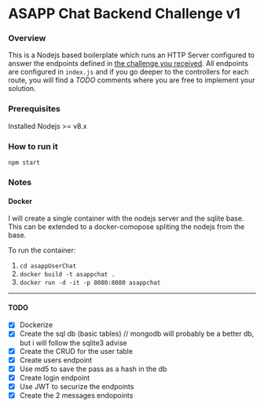 # ASAPP Chat Backend Challenge v1
### Overview
This is a Nodejs based boilerplate which runs an HTTP Server configured to answer the endpoints defined in 
[the challenge you received](https://backend-challenge.asapp.engineering/).
All endpoints are configured in `index.js` and if you go deeper to the controllers
for each route, you will find a *TODO* comments where you are free to implement your solution.

### Prerequisites

Installed Nodejs >= v8.x

### How to run it

```
npm start
```

### Notes

#### Docker

I will create a single container with the nodejs server and the sqlite base. This can be extended to a docker-comopose spliting the nodejs from the base.

To run the container:
1. `cd asappUserChat`
2. `docker build -t asappchat .`
3. `docker run -d -it -p 8080:8080 asappchat`


---

#### TODO

- [x] Dockerize
- [x] Create the sql db (basic tables) // mongodb will probably be a better db, but i will follow the sqlite3 advise
- [x] Create the CRUD for the user table
- [x] Create users endpoint
- [x] Use md5 to save the pass as a hash in the db
- [x] Create login endpoint
- [x] Use JWT to securize the endpoints
- [x] Create the 2 messages endopoints
